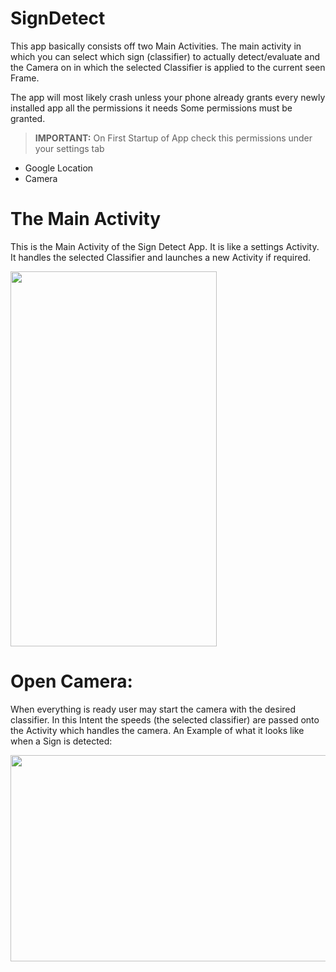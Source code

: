 SignDetect
===================

This app basically consists off two Main Activities.
The main activity in which you can select which sign (classifier) to actually 
detect/evaluate and the Camera on in which the selected Classifier is applied
to the current seen Frame.

The app will most likely crash unless your phone already grants every newly installed app all the permissions it needs
Some permissions must be granted.

> **IMPORTANT:** On First Startup of App check this permissions under your 
settings tab
* Google Location 
* Camera


# The Main Activity
This is the Main Activity of the Sign Detect App.
It is like a settings Activity.
It handles the selected Classifier and launches a new Activity if required.

<img src="../android-pres/scrot01.png" width="330" height="600"/>

# Open Camera:
When everything is ready user may start the camera with the desired classifier.
In this Intent the speeds (the selected classifier) are passed onto the Activity
which handles the camera.
An Example of what it looks like when a Sign is detected:

<img src="../android-pres/scrot00.png" width="600" height="330"/>

